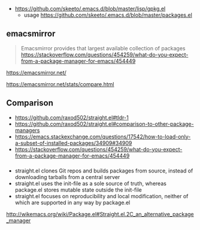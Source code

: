 - https://github.com/skeeto/.emacs.d/blob/master/lisp/gpkg.el
  - usage https://github.com/skeeto/.emacs.d/blob/master/packages.el

## emacsmirror

>Emacsmirror provides that largest available collection of packages https://stackoverflow.com/questions/454259/what-do-you-expect-from-a-package-manager-for-emacs/454449

https://emacsmirror.net/

https://emacsmirror.net/stats/compare.html

## Comparison

- https://github.com/raxod502/straight.el#tldr-1
- https://github.com/raxod502/straight.el#comparison-to-other-package-managers
- https://emacs.stackexchange.com/questions/17542/how-to-load-only-a-subset-of-installed-packages/34909#34909
- https://stackoverflow.com/questions/454259/what-do-you-expect-from-a-package-manager-for-emacs/454449


###

- straight.el clones Git repos and builds packages from source, instead of downloading tarballs from a central server
- straight.el uses the init-file as a sole source of truth, whereas package.el stores mutable state outside the init-file
- straight.el focuses on reproducibility and local modification, neither of which are supported in any way by package.el

http://wikemacs.org/wiki/Package.el#Straight.el.2C_an_alternative_package_manager